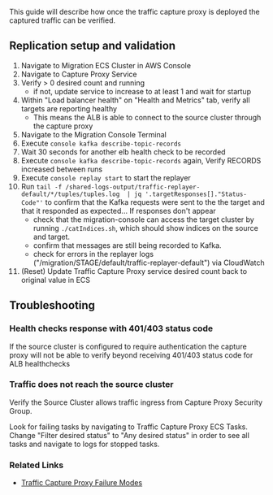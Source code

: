 


This guide will describe how once the traffic capture proxy is deployed the captured traffic can be verified.

## Replication setup and validation
1. Navigate to Migration ECS Cluster in AWS Console
1. Navigate to Capture Proxy Service
1. Verify > 0 desired count and running
   * if not, update service to increase to at least 1 and wait for startup
1. Within "Load balancer health" on "Health and Metrics" tab, verify all targets are reporting healthy
    * This means the ALB is able to connect to the source cluster through the capture proxy
1. Navigate to the Migration Console Terminal
1. Execute `console kafka describe-topic-records`
1. Wait 30 seconds for another elb health check to be recorded 
1. Execute `console kafka describe-topic-records` again, Verify RECORDS increased between runs
1. Execute `console replay start` to start the replayer
1. Run `tail -f /shared-logs-output/traffic-replayer-default/*/tuples/tuples.log  | jq '.targetResponses[]."Status-Code"'` to confirm that the Kafka requests were sent to the the target and that it responded as expected... If responses don't appear
    * check that the migration-console can access the target cluster by running `./catIndices.sh`, which should show indices on the source and target.
    * confirm that messages are still being recorded to Kafka.
    * check for errors in the replayer logs ("/migration/STAGE/default/traffic-replayer-default") via CloudWatch
1. (Reset) Update Traffic Capture Proxy service desired count back to original value in ECS

## Troubleshooting

### Health checks response with 401/403 status code
If the source cluster is configured to require authentication the capture proxy will not be able to verify beyond receiving 401/403 status code for ALB healthchecks

### Traffic does not reach the source cluster 
Verify the Source Cluster allows traffic ingress from Capture Proxy Security Group.

Look for failing tasks by navigating to Traffic Capture Proxy ECS Tasks.  Change "Filter desired status" to "Any desired status" in order to see all tasks and navigate to logs for stopped tasks.

### Related Links

- [Traffic Capture Proxy Failure Modes](https://github.com/opensearch-project/opensearch-migrations/blob/main/TrafficCapture/trafficCaptureProxyServer/README.md#failure-modes)
